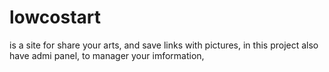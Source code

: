 # lowcostart
is a site for share your arts, and save links with pictures, in this project also have admi panel, to manager your imformation,
